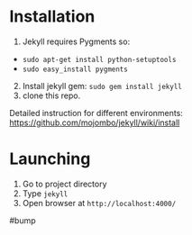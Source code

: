 # Installation

1. Jekyll requires Pygments so:
  * `sudo apt-get install python-setuptools`
  * `sudo easy_install pygments`
2. Install jekyll gem: `sudo gem install jekyll`
3. clone this repo.

Detailed instruction for different environments: https://github.com/mojombo/jekyll/wiki/install

# Launching

1. Go to project directory
2. Type `jekyll`
3. Open browser at `http://localhost:4000/`

#bump